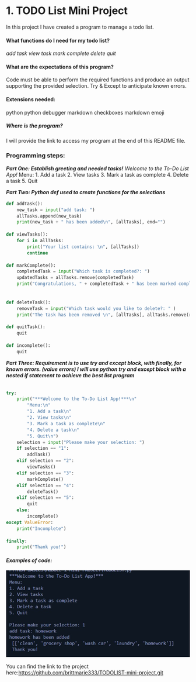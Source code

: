 
# 1. TODO List Mini Project

In this project I have created a program to manage a todo list. 

#### What functions do I need for my todo list?

*add task*
*view task*
*mark complete*
*delete*
*quit*

#### What are the expectations of this program?

Code must be able to perform the required functions and produce an output supporting the provided selection. 
Try & Except to anticipate known errors.

#### Extensions needed:
python
python debugger
markdown checkboxes
markdown emoji


##### ***Where is the program?*** 
I will provide the link to access my program at the end of this README file.


### Programming steps:
***Part One: Establish greeting and needed tasks!*** 
*Welcome to the To-Do List App!*
        Menu:
        1. Add a task
        2. View tasks
        3. Mark a task as complete
        4. Delete a task
        5. Quit


***Part Two: Python def used to create functions for the selections*** 
```python def used for selections 
def addTask():
    new_task = input("add task: ")
    allTasks.append(new_task)
    print(new_task + " has been added\n", [allTasks], end="")

def viewTasks():
    for i in allTasks:
        print("Your list contains: \n", [allTasks])
        continue

def markComplete():
    completedTask = input("Which task is completed?: ")
    updatedTasks = allTasks.remove(completedTask)
    print("Congratulations, " + completedTask + " has been marked completed! \n Your remaining tasks are ",  updatedTasks)
    

def deleteTask():
    removeTask = input("Which task would you like to delete?: " )
    print("The task has been removed \n", [allTasks], allTasks.remove(removeTask))
    
def quitTask():
    quit

def incomplete():
    quit
```
***Part Three: Requirement is to use try and except block, with finally, for known errors. (value errors) I will use python try and except block with a nested if statement to achieve the best list program***
```python try and except block with nested if statement

try:
    print("***Welcome to the To-Do List App!***\n"
        "Menu:\n"
        "1. Add a task\n"
        "2. View tasks\n"
        "3. Mark a task as complete\n"
        "4. Delete a task\n"
        "5. Quit\n")
    selection = input("Please make your selection: ")
    if selection == "1":
        addTask()
    elif selection == "2":
        viewTasks()
    elif selection == "3":
        markComplete()
    elif selection == "4":
        deleteTask()
    elif selection == "5":
        quit
    else:
        incomplete()
except ValueError:
    print("Incomplete") 

finally:
    print("Thank you!")

```
#### *Examples of code:*
![image showing the output of selection 1](screenshots/addtask.jpg)

You can find the link to the project here:https://github.com/brittmarie333/TODOLIST-mini-project.git
